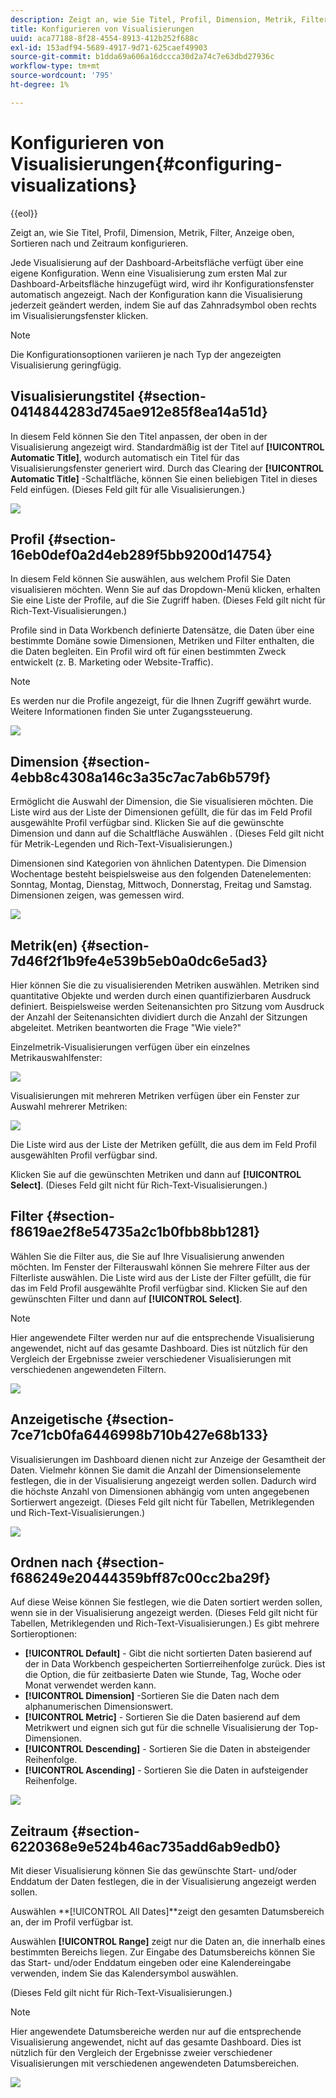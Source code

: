 ```yaml
---
description: Zeigt an, wie Sie Titel, Profil, Dimension, Metrik, Filter, Anzeige oben, Sortieren nach und Zeitraum konfigurieren.
title: Konfigurieren von Visualisierungen
uuid: aca77188-8f28-4554-8913-412b252f688c
exl-id: 153adf94-5689-4917-9d71-625caef49903
source-git-commit: b1dda69a606a16dccca30d2a74c7e63dbd27936c
workflow-type: tm+mt
source-wordcount: '795'
ht-degree: 1%

---
```


# Konfigurieren von Visualisierungen{#configuring-visualizations}

{{eol}}

Zeigt an, wie Sie Titel, Profil, Dimension, Metrik, Filter, Anzeige oben, Sortieren nach und Zeitraum konfigurieren.

Jede Visualisierung auf der Dashboard-Arbeitsfläche verfügt über eine eigene Konfiguration. Wenn eine Visualisierung zum ersten Mal zur Dashboard-Arbeitsfläche hinzugefügt wird, wird ihr Konfigurationsfenster automatisch angezeigt. Nach der Konfiguration kann die Visualisierung jederzeit geändert werden, indem Sie auf das Zahnradsymbol oben rechts im Visualisierungsfenster klicken.

>[!NOTE]
>
>Die Konfigurationsoptionen variieren je nach Typ der angezeigten Visualisierung geringfügig.

## Visualisierungstitel {#section-0414844283d745ae912e85f8ea14a51d}

In diesem Feld können Sie den Titel anpassen, der oben in der Visualisierung angezeigt wird. Standardmäßig ist der Titel auf **[!UICONTROL Automatic Title]**, wodurch automatisch ein Titel für das Visualisierungsfenster generiert wird. Durch das Clearing der **[!UICONTROL Automatic Title]** -Schaltfläche, können Sie einen beliebigen Titel in dieses Feld einfügen. (Dieses Feld gilt für alle Visualisierungen.)

![](assets/title.png)

## Profil {#section-16eb0def0a2d4eb289f5bb9200d14754}

In diesem Feld können Sie auswählen, aus welchem Profil Sie Daten visualisieren möchten. Wenn Sie auf das Dropdown-Menü klicken, erhalten Sie eine Liste der Profile, auf die Sie Zugriff haben. (Dieses Feld gilt nicht für Rich-Text-Visualisierungen.)

Profile sind in Data Workbench definierte Datensätze, die Daten über eine bestimmte Domäne sowie Dimensionen, Metriken und Filter enthalten, die die Daten begleiten. Ein Profil wird oft für einen bestimmten Zweck entwickelt (z. B. Marketing oder Website-Traffic).

>[!NOTE]
>
>Es werden nur die Profile angezeigt, für die Ihnen Zugriff gewährt wurde. Weitere Informationen finden Sie unter Zugangssteuerung.

![](assets/profile.png)

## Dimension {#section-4ebb8c4308a146c3a35c7ac7ab6b579f}

Ermöglicht die Auswahl der Dimension, die Sie visualisieren möchten. Die Liste wird aus der Liste der Dimensionen gefüllt, die für das im Feld Profil ausgewählte Profil verfügbar sind. Klicken Sie auf die gewünschte Dimension und dann auf die Schaltfläche Auswählen . (Dieses Feld gilt nicht für Metrik-Legenden und Rich-Text-Visualisierungen.)

Dimensionen sind Kategorien von ähnlichen Datentypen. Die Dimension Wochentage besteht beispielsweise aus den folgenden Datenelementen: Sonntag, Montag, Dienstag, Mittwoch, Donnerstag, Freitag und Samstag. Dimensionen zeigen, was gemessen wird.

![](assets/dimension.png)

## Metrik(en) {#section-7d46f2f1b9fe4e539b5eb0a0dc6e5ad3}

Hier können Sie die zu visualisierenden Metriken auswählen. Metriken sind quantitative Objekte und werden durch einen quantifizierbaren Ausdruck definiert. Beispielsweise werden Seitenansichten pro Sitzung vom Ausdruck der Anzahl der Seitenansichten dividiert durch die Anzahl der Sitzungen abgeleitet. Metriken beantworten die Frage &quot;Wie viele?&quot;

Einzelmetrik-Visualisierungen verfügen über ein einzelnes Metrikauswahlfenster:

![](assets/metrics2.png)

Visualisierungen mit mehreren Metriken verfügen über ein Fenster zur Auswahl mehrerer Metriken:

![](assets/metrics.png)

Die Liste wird aus der Liste der Metriken gefüllt, die aus dem im Feld Profil ausgewählten Profil verfügbar sind.

Klicken Sie auf die gewünschten Metriken und dann auf **[!UICONTROL Select]**. (Dieses Feld gilt nicht für Rich-Text-Visualisierungen.)

## Filter {#section-f8619ae2f8e54735a2c1b0fbb8bb1281}

Wählen Sie die Filter aus, die Sie auf Ihre Visualisierung anwenden möchten. Im Fenster der Filterauswahl können Sie mehrere Filter aus der Filterliste auswählen. Die Liste wird aus der Liste der Filter gefüllt, die für das im Feld Profil ausgewählte Profil verfügbar sind. Klicken Sie auf den gewünschten Filter und dann auf **[!UICONTROL Select]**.

>[!NOTE]
>
>Hier angewendete Filter werden nur auf die entsprechende Visualisierung angewendet, nicht auf das gesamte Dashboard. Dies ist nützlich für den Vergleich der Ergebnisse zweier verschiedener Visualisierungen mit verschiedenen angewendeten Filtern.

![](assets/filter.png)

## Anzeigetische {#section-7ce71cb0fa6446998b710b427e68b133}

Visualisierungen im Dashboard dienen nicht zur Anzeige der Gesamtheit der Daten. Vielmehr können Sie damit die Anzahl der Dimensionselemente festlegen, die in der Visualisierung angezeigt werden sollen. Dadurch wird die höchste Anzahl von Dimensionen abhängig vom unten angegebenen Sortierwert angezeigt. (Dieses Feld gilt nicht für Tabellen, Metriklegenden und Rich-Text-Visualisierungen.)

![](assets/display_top.png)

## Ordnen nach {#section-f686249e20444359bff87c00cc2ba29f}

Auf diese Weise können Sie festlegen, wie die Daten sortiert werden sollen, wenn sie in der Visualisierung angezeigt werden. (Dieses Feld gilt nicht für Tabellen, Metriklegenden und Rich-Text-Visualisierungen.) Es gibt mehrere Sortieroptionen:

* **[!UICONTROL Default]** - Gibt die nicht sortierten Daten basierend auf der in Data Workbench gespeicherten Sortierreihenfolge zurück. Dies ist die Option, die für zeitbasierte Daten wie Stunde, Tag, Woche oder Monat verwendet werden kann.
* **[!UICONTROL Dimension]** -Sortieren Sie die Daten nach dem alphanumerischen Dimensionswert.
* **[!UICONTROL Metric]** - Sortieren Sie die Daten basierend auf dem Metrikwert und eignen sich gut für die schnelle Visualisierung der Top-Dimensionen.
* **[!UICONTROL Descending]** - Sortieren Sie die Daten in absteigender Reihenfolge.
* **[!UICONTROL Ascending]** - Sortieren Sie die Daten in aufsteigender Reihenfolge.

![](assets/sort_by.png)

## Zeitraum {#section-6220368e9e524b46ac735add6ab9edb0}

Mit dieser Visualisierung können Sie das gewünschte Start- und/oder Enddatum der Daten festlegen, die in der Visualisierung angezeigt werden sollen.

Auswählen **[!UICONTROL All Dates]**zeigt den gesamten Datumsbereich an, der im Profil verfügbar ist.

Auswählen **[!UICONTROL Range]** zeigt nur die Daten an, die innerhalb eines bestimmten Bereichs liegen. Zur Eingabe des Datumsbereichs können Sie das Start- und/oder Enddatum eingeben oder eine Kalendereingabe verwenden, indem Sie das Kalendersymbol auswählen.

(Dieses Feld gilt nicht für Rich-Text-Visualisierungen.)

>[!NOTE]
>
>Hier angewendete Datumsbereiche werden nur auf die entsprechende Visualisierung angewendet, nicht auf das gesamte Dashboard. Dies ist nützlich für den Vergleich der Ergebnisse zweier verschiedener Visualisierungen mit verschiedenen angewendeten Datumsbereichen.

![](assets/time_period.png)

